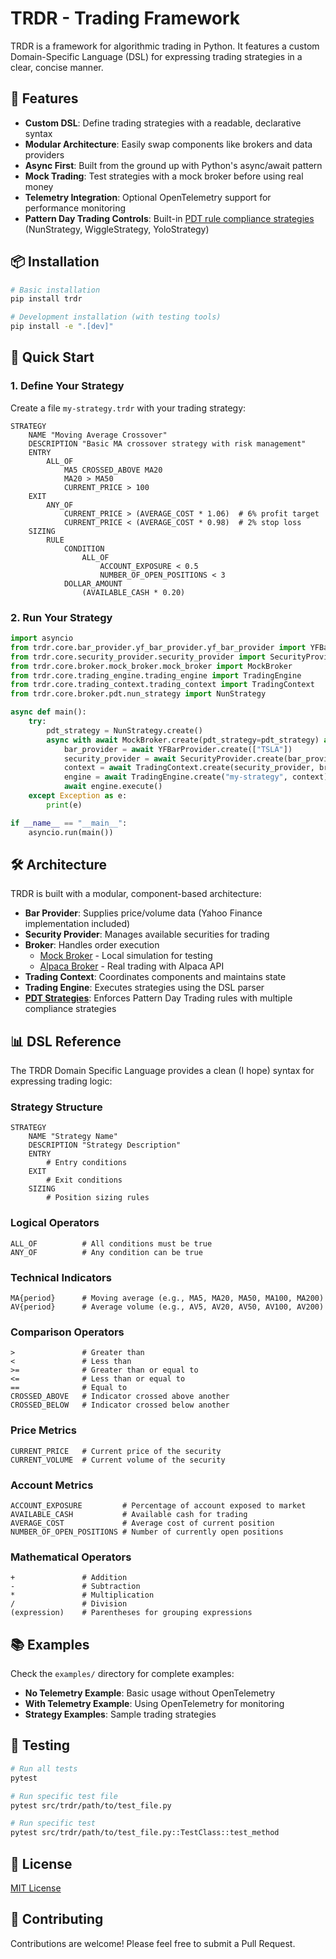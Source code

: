 # TRDR - Trading Framework

TRDR is a framework for algorithmic trading in Python. It features a custom Domain-Specific Language (DSL) for expressing trading strategies in a clear, concise manner.

## 🌟 Features

- **Custom DSL**: Define trading strategies with a readable, declarative syntax
- **Modular Architecture**: Easily swap components like brokers and data providers
- **Async First**: Built from the ground up with Python's async/await pattern
- **Mock Trading**: Test strategies with a mock broker before using real money
- **Telemetry Integration**: Optional OpenTelemetry support for performance monitoring
- **Pattern Day Trading Controls**: Built-in [PDT rule compliance strategies](src/trdr/core/broker/pdt/README.md) (NunStrategy, WiggleStrategy, YoloStrategy)

## 📦 Installation

```bash
# Basic installation
pip install trdr

# Development installation (with testing tools)
pip install -e ".[dev]"
```

## 🚀 Quick Start

### 1. Define Your Strategy

Create a file `my-strategy.trdr` with your trading strategy:

```
STRATEGY
    NAME "Moving Average Crossover"
    DESCRIPTION "Basic MA crossover strategy with risk management"
    ENTRY
        ALL_OF
            MA5 CROSSED_ABOVE MA20
            MA20 > MA50
            CURRENT_PRICE > 100
    EXIT
        ANY_OF
            CURRENT_PRICE > (AVERAGE_COST * 1.06)  # 6% profit target
            CURRENT_PRICE < (AVERAGE_COST * 0.98)  # 2% stop loss
    SIZING
        RULE
            CONDITION
                ALL_OF
                    ACCOUNT_EXPOSURE < 0.5
                    NUMBER_OF_OPEN_POSITIONS < 3
            DOLLAR_AMOUNT 
                (AVAILABLE_CASH * 0.20)
```

### 2. Run Your Strategy

```python
import asyncio
from trdr.core.bar_provider.yf_bar_provider.yf_bar_provider import YFBarProvider
from trdr.core.security_provider.security_provider import SecurityProvider
from trdr.core.broker.mock_broker.mock_broker import MockBroker
from trdr.core.trading_engine.trading_engine import TradingEngine
from trdr.core.trading_context.trading_context import TradingContext
from trdr.core.broker.pdt.nun_strategy import NunStrategy

async def main():
    try:
        pdt_strategy = NunStrategy.create()
        async with await MockBroker.create(pdt_strategy=pdt_strategy) as broker:
            bar_provider = await YFBarProvider.create(["TSLA"])
            security_provider = await SecurityProvider.create(bar_provider)
            context = await TradingContext.create(security_provider, broker)
            engine = await TradingEngine.create("my-strategy", context)
            await engine.execute()
    except Exception as e:
        print(e)

if __name__ == "__main__":
    asyncio.run(main())
```

## 🛠️ Architecture

TRDR is built with a modular, component-based architecture:

- **Bar Provider**: Supplies price/volume data (Yahoo Finance implementation included)
- **Security Provider**: Manages available securities for trading
- **Broker**: Handles order execution
  - [Mock Broker](src/trdr/core/broker/mock_broker/) - Local simulation for testing
  - [Alpaca Broker](src/trdr/core/broker/alpaca_broker/README.md) - Real trading with Alpaca API
- **Trading Context**: Coordinates components and maintains state
- **Trading Engine**: Executes strategies using the DSL parser
- **[PDT Strategies](src/trdr/core/broker/pdt/README.md)**: Enforces Pattern Day Trading rules with multiple compliance strategies

## 📊 DSL Reference

The TRDR Domain Specific Language provides a clean (I hope) syntax for expressing trading logic:

### Strategy Structure

```
STRATEGY
    NAME "Strategy Name"
    DESCRIPTION "Strategy Description"
    ENTRY
        # Entry conditions
    EXIT
        # Exit conditions
    SIZING
        # Position sizing rules
```

### Logical Operators

```
ALL_OF          # All conditions must be true
ANY_OF          # Any condition can be true
```

### Technical Indicators

```
MA{period}      # Moving average (e.g., MA5, MA20, MA50, MA100, MA200)
AV{period}      # Average volume (e.g., AV5, AV20, AV50, AV100, AV200)
```

### Comparison Operators

```
>               # Greater than
<               # Less than
>=              # Greater than or equal to
<=              # Less than or equal to
==              # Equal to
CROSSED_ABOVE   # Indicator crossed above another
CROSSED_BELOW   # Indicator crossed below another
```

### Price Metrics

```
CURRENT_PRICE   # Current price of the security
CURRENT_VOLUME  # Current volume of the security
```

### Account Metrics

```
ACCOUNT_EXPOSURE         # Percentage of account exposed to market
AVAILABLE_CASH           # Available cash for trading
AVERAGE_COST             # Average cost of current position
NUMBER_OF_OPEN_POSITIONS # Number of currently open positions
```

### Mathematical Operators

```
+               # Addition
-               # Subtraction
*               # Multiplication
/               # Division
(expression)    # Parentheses for grouping expressions
```

## 📚 Examples

Check the `examples/` directory for complete examples:

- **No Telemetry Example**: Basic usage without OpenTelemetry
- **With Telemetry Example**: Using OpenTelemetry for monitoring
- **Strategy Examples**: Sample trading strategies

## 🧪 Testing

```bash
# Run all tests
pytest

# Run specific test file
pytest src/trdr/path/to/test_file.py

# Run specific test
pytest src/trdr/path/to/test_file.py::TestClass::test_method
```

## 📝 License

[MIT License](LICENSE)

## 🤝 Contributing

Contributions are welcome! Please feel free to submit a Pull Request.
